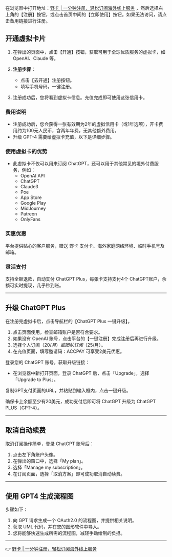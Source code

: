 在浏览器中打开地址：[野卡 | 一分钟注册，轻松订阅海外线上服务](https://bit.ly/bewildcard) ，然后选择右上角的【注册】按钮，或点击首页中间的【立即使用】按钮。如果无法访问，请点击备用链接进行注册。

## 开通虚拟卡片

1. 在弹出的页面中，点击【开通】按钮，获取可用于全球优质服务的虚拟卡，如 OpenAI、Claude 等。
  
2. **注册步骤：**
   - 点击【去开通】注册按钮。
   - 填写手机号码，一键注册。

3. 注册成功后，您将看到虚拟卡信息。充值完成即可使用这张信用卡。

### 费用说明

- 注册成功后，您会获得一张有效期为2年的虚拟信用卡（或1年选项），开卡费用约为100元人民币，含两年年费，无其他额外费用。
- 升级 GPT-4 需要给虚拟卡充值，以下是详细步骤。

### 使用虚拟卡的优势

- 此虚拟卡不仅可以用来订阅 ChatGPT，还可以用于其他常见的境外付费服务，例如：
  - OpenAI API
  - ChatGPT
  - Claude3
  - Poe
  - App Store
  - Google Play
  - MidJourney
  - Patreon
  - OnlyFans

### 实惠优惠

平台提供贴心的客户服务，赠送 野卡 支付卡、海外家庭网络环境、临时手机号及邮箱。

### 灵活支付

支持全额退款，自动支付 ChatGPT Plus，每张卡支持支付4个 ChatGPT账户，余额可实时提现，几乎秒到账。

---

## 升级 ChatGPT Plus

在注册完虚拟卡后，点击导航栏的【ChatGPT Plus 一键升级】。

1. 点击页面使用，检查邮箱账户是否符合要求。
2. 如果没有 OpenAI 账号，点击平台的【一键注册】完成注册后再进行升级。
3. 选择个人订阅（$20/月）或团队订阅（$25/月）。
4. 在充值页面，填写邀请码：ACCPAY 可享受2美元优惠。

登录您的 ChatGPT 账号，获取升级链接：

- 在浏览器中新打开页面，登录 ChatGPT 后，点击「Upgrade」，选择「Upgrade to Plus」。

复制GPT支付页面的URL，并粘贴到输入框内，点击一键升级。

确保卡上余额至少有20美元，成功支付后即可将 ChatGPT 升级为 ChatGPT PLUS（GPT-4）。

---

## 取消自动续费

取消订阅操作简单，登录 ChatGPT 账号后：

1. 点击左下角账户头像。
2. 在弹出的窗口中，选择「My plan」。
3. 选择「Manage my subscription」。
4. 在订阅页面，选择「取消方案」即可成功取消自动续费。

---

## 使用 GPT4 生成流程图

步骤如下：

1. 向 GPT 请求生成一个 OAuth2.0 的流程图，并提供相关说明。
2. 获取 UML 代码，并在您的图形软件中导入。
3. 您将能够快速生成所需的流程图，减轻手动绘制的负担。

---

👉 [野卡 | 一分钟注册，轻松订阅海外线上服务](https://bit.ly/bewildcard)